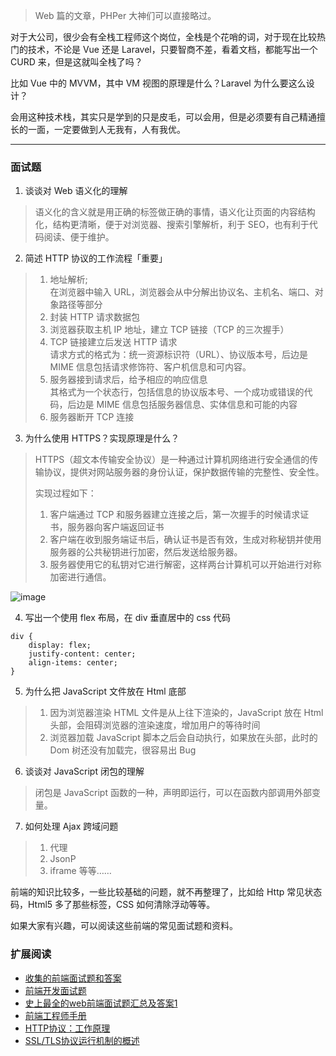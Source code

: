 > Web 篇的文章，PHPer 大神们可以直接略过。

对于大公司，很少会有全栈工程师这个岗位，全栈是个花哨的词，对于现在比较热门的技术，不论是 Vue 还是 Laravel，只要智商不差，看着文档，都能写出一个 CURD 来，但是这就叫全栈了吗？

比如 Vue 中的 MVVM，其中 VM 视图的原理是什么？Laravel 为什么要这么设计？

会用这种技术栈，其实只是学到的只是皮毛，可以会用，但是必须要有自己精通擅长的一面，一定要做到人无我有，人有我优。

---

### 面试题

1. 谈谈对 Web 语义化的理解

> 语义化的含义就是用正确的标签做正确的事情，语义化让页面的内容结构化，结构更清晰，便于对浏览器、搜索引擎解析，利于 SEO，也有利于代码阅读、便于维护。

2. 简述 HTTP 协议的工作流程「重要」

> 1. 地址解析;  
> 在浏览器中输入 URL，浏览器会从中分解出协议名、主机名、端口、对象路径等部分
> 2. 封装 HTTP 请求数据包
> 3. 浏览器获取主机 IP 地址，建立 TCP 链接（TCP 的三次握手）
> 4. TCP 链接建立后发送 HTTP 请求  
> 请求方式的格式为：统一资源标识符（URL）、协议版本号，后边是 MIME 信息包括请求修饰符、客户机信息和可内容。
> 5. 服务器接到请求后，给予相应的响应信息  
> 其格式为一个状态行，包括信息的协议版本号、一个成功或错误的代码，后边是 MIME 信息包括服务器信息、实体信息和可能的内容
> 6. 服务器断开 TCP 连接

3. 为什么使用 HTTPS？实现原理是什么？ 

> HTTPS（超文本传输安全协议）是一种通过计算机网络进行安全通信的传输协议，提供对网站服务器的身份认证，保护数据传输的完整性、安全性。
> 
> 实现过程如下：
> 1. 客户端通过 TCP 和服务器建立连接之后，第一次握手的时候请求证书，服务器向客户端返回证书
> 2. 客户端在收到服务端证书后，确认证书是否有效，生成对称秘钥并使用服务器的公共秘钥进行加密，然后发送给服务器。
> 3. 服务器使用它的私钥对它进行解密，这样两台计算机可以开始进行对称加密进行通信。

![image](http://www.ruanyifeng.com/blogimg/asset/201402/bg2014020502.png)

4. 写出一个使用 flex 布局，在 div 垂直居中的 css 代码

```
div {
    display: flex;
    justify-content: center;
    align-items: center;
}
```

5. 为什么把 JavaScript 文件放在 Html 底部

> 1. 因为浏览器渲染 HTML 文件是从上往下渲染的，JavaScript 放在 Html 头部，会阻碍浏览器的渲染速度，增加用户的等待时间
> 2. 浏览器加载 JavaScript 脚本之后会自动执行，如果放在头部，此时的 Dom 树还没有加载完，很容易出 Bug

6. 谈谈对 JavaScript 闭包的理解

> 闭包是 JavaScript 函数的一种，声明即运行，可以在函数内部调用外部变量。

7. 如何处理 Ajax 跨域问题
 
> 1. 代理
> 2. JsonP
> 3. iframe 等等……

前端的知识比较多，一些比较基础的问题，就不再整理了，比如给 Http 常见状态码，Html5 多了那些标签，CSS 如何清除浮动等等。

如果大家有兴趣，可以阅读这些前端的常见面试题和资料。

### 扩展阅读

- [收集的前端面试题和答案](https://github.com/qiu-deqing/FE-interview)
- [前端开发面试题](https://github.com/markyun/My-blog/tree/master/Front-end-Developer-Questions/Questions-and-Answers)
- [史上最全的web前端面试题汇总及答案1](https://www.jianshu.com/p/2f7eb1ad7174)
- [前端工程师手册](https://leohxj.gitbooks.io/front-end-database/index.html)
- [HTTP协议：工作原理](http://blog.csdn.net/anndy_/article/details/77198883)
- [SSL/TLS协议运行机制的概述](http://www.ruanyifeng.com/blog/2014/02/ssl_tls.html)
